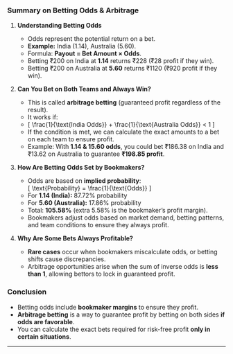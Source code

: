 ### **Summary on Betting Odds & Arbitrage**

1. **Understanding Betting Odds**
    - Odds represent the potential return on a bet.
    - **Example:** India (1.14), Australia (5.60).
    - Formula: **Payout = Bet Amount × Odds**.
    - Betting ₹200 on India at **1.14** returns ₹228 (₹28 profit if they win).
    - Betting ₹200 on Australia at **5.60** returns ₹1120 (₹920 profit if they win).


2. **Can You Bet on Both Teams and Always Win?**
    - This is called **arbitrage betting** (guaranteed profit regardless of the result).
    - It works if:
    - \[
      \frac{1}{\text{India Odds}} + \frac{1}{\text{Australia Odds}} < 1
      \]
    - If the condition is met, we can calculate the exact amounts to a bet on each team to ensure profit.
    - Example: With **1.14 & 15.60 odds**, you could bet ₹186.38 on India and ₹13.62 on Australia to guarantee **₹198.85
      profit**.


3. **How Are Betting Odds Set by Bookmakers?**
    - Odds are based on **implied probability**:  
      \[
      \text{Probability} = \frac{1}{\text{Odds}}
      \]
    - For **1.14 (India):** 87.72% probability
    - For **5.60 (Australia):** 17.86% probability
    - Total: **105.58%** (extra 5.58% is the bookmaker’s profit margin).
    - Bookmakers adjust odds based on market demand, betting patterns, and team conditions to ensure they always profit.


4. **Why Are Some Bets Always Profitable?**
    - **Rare cases** occur when bookmakers miscalculate odds, or betting shifts cause discrepancies.
    - Arbitrage opportunities arise when the sum of inverse odds is **less than 1**, allowing bettors to lock in
      guaranteed profit.

### **Conclusion**

- Betting odds include **bookmaker margins** to ensure they profit.
- **Arbitrage betting** is a way to guarantee profit by betting on both sides **if odds are favorable**.
- You can calculate the exact bets required for risk-free profit **only in certain situations**.

---
